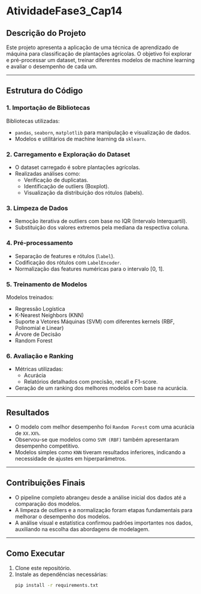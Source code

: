 # AtividadeFase3_Cap14

## **Descrição do Projeto**

Este projeto apresenta a aplicação de uma técnica de aprendizado de máquina para classificação de plantações agrícolas. O objetivo foi explorar e pré-processar um dataset, treinar diferentes modelos de machine learning e avaliar o desempenho de cada um.

---

## **Estrutura do Código**

### 1. **Importação de Bibliotecas**
Bibliotecas utilizadas:
- `pandas`, `seaborn`, `matplotlib` para manipulação e visualização de dados.
- Modelos e utilitários de machine learning da `sklearn`.

### 2. **Carregamento e Exploração do Dataset**
- O dataset carregado é sobre plantações agrícolas.
- Realizadas análises como:
  - Verificação de duplicatas.
  - Identificação de outliers (Boxplot).
  - Visualização da distribuição dos rótulos (labels).

### 3. **Limpeza de Dados**
- Remoção iterativa de outliers com base no IQR (Intervalo Interquartil).
- Substituição dos valores extremos pela mediana da respectiva coluna.

### 4. **Pré-processamento**
- Separação de features e rótulos (`label`).
- Codificação dos rótulos com `LabelEncoder`.
- Normalização das features numéricas para o intervalo [0, 1].

### 5. **Treinamento de Modelos**
Modelos treinados:
- Regressão Logística
- K-Nearest Neighbors (KNN)
- Suporte a Vetores Máquinas (SVM) com diferentes kernels (RBF, Polinomial e Linear)
- Árvore de Decisão
- Random Forest

### 6. **Avaliação e Ranking**
- Métricas utilizadas:
  - Acurácia
  - Relatórios detalhados com precisão, recall e F1-score.
- Geração de um ranking dos melhores modelos com base na acurácia.

---

## **Resultados**
- O modelo com melhor desempenho foi `Random Forest` com uma acurácia de `XX.XX%`.
- Observou-se que modelos como `SVM (RBF)` também apresentaram desempenho competitivo.
- Modelos simples como `KNN` tiveram resultados inferiores, indicando a necessidade de ajustes em hiperparâmetros.

---

## **Contribuições Finais**
- O pipeline completo abrangeu desde a análise inicial dos dados até a comparação dos modelos.
- A limpeza de outliers e a normalização foram etapas fundamentais para melhorar o desempenho dos modelos.
- A análise visual e estatística confirmou padrões importantes nos dados, auxiliando na escolha das abordagens de modelagem.

---

## **Como Executar**
1. Clone este repositório.
2. Instale as dependências necessárias:
   ```bash
   pip install -r requirements.txt
